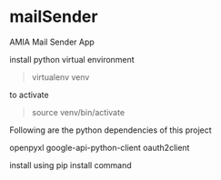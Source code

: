 # mailSender
AMIA Mail Sender App

install python virtual environment
>virtualenv venv

to activate
>source venv/bin/activate

Following are the python dependencies of this project

openpyxl
google-api-python-client oauth2client

install using pip install command
